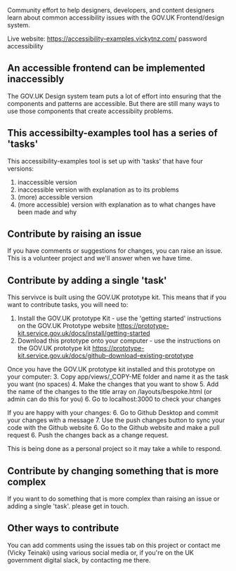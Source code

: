 Community effort to help designers, developers, and content designers learn about common accessibility issues with the GOV.UK Frontend/design system.

Live website: https://accessibility-examples.vickytnz.com/ password accessibility

## An accessible frontend can be implemented inaccessibly

The GOV.UK Design system team puts a lot of effort into ensuring that the components and patterns are accessible. But there are still many ways to use those components that create accessibiity problems. 

## This accessibilty-examples tool has a series of 'tasks'
This accessibility-examples tool is set up with 'tasks' that have four versions:

1. inaccessible version
2. inaccessible version with explanation as to its problems
3. (more) accessible version
4. (more accessible) version with explanation as to what changes have been made and why

## Contribute by raising an issue
If you have comments or suggestions for changes, you can raise an issue. This is a volunteer project and we'll answer when we have time. 

## Contribute by adding a single 'task'
This servivce is built using the GOV.UK prototype kit. This means that if you want to contribute tasks, you will need to:
1. Install the GOV.UK prototype Kit - use the 'getting started' instructions on the GOV.UK Prototype website https://prototype-kit.service.gov.uk/docs/install/getting-started  
2. Download this prototype onto your computer - use the instructions on the GOV.UK prototype kit https://prototype-kit.service.gov.uk/docs/github-download-existing-prototype

Once you have the GOV.UK prototype kit installed and this prototype on your computer:
3. Copy app/views/_COPY-ME folder and name it as the task you want (no spaces)
4. Make the changes that you want to show 
5. Add the name of the changes to the title array on /layouts/bespoke.html (or admin can do this for you)
6. Go to localhost:3000 to check your changes 

If you are happy with your changes:
6. Go to Github Desktop and commit your changes with a message
7. Use the push changes button to sync your code with the Github website
6. Go to the Github website and make a pull request
6. Push the changes back as a change request.

This is being done as a personal project so it may take a while to respond.

## Contribute by changing something that is more complex

If you want to do something that is more complex than raising an issue or adding a single 'task'. please get in touch. 

## Other ways to contribute
You can add comments using the issues tab on this project or contact me (Vicky Teinaki) using various social media or, if you're on the UK government digital slack, by contacting me there. 
